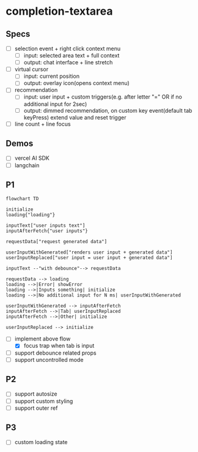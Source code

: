 # completion-textarea

## Specs

- [ ] selection event + right click context menu
  - [ ] input: selected area text + full context
  - [ ] output: chat interface + line stretch
- [ ] virtual cursor
  - [ ] input: current position
  - [ ] output: overlay icon(opens context menu)
- [ ] recommendation
  - [ ] input: user input + custom triggers(e.g. after letter "=" OR if no additional input for 2sec)
  - [ ] output: dimmed recommendation, on custom key event(default tab keyPress) extend value and reset trigger
- [ ] line count + line focus

## Demos

- [ ] vercel AI SDK
- [ ] langchain

## P1

```mermaid
flowchart TD

initialize
loading{"loading"}

inputText["user inputs text"]
inputAfterFetch{"user inputs"}

requestData["request generated data"]

userInputWithGenerated["renders user input + generated data"]
userInputReplaced["user input = user input + generated data"]

inputText --"with debounce"--> requestData

requestData --> loading
loading -->|Error| showError
loading -->|Inputs something| initialize
loading -->|No additional input for N ms| userInputWithGenerated

userInputWithGenerated --> inputAfterFetch
inputAfterFetch -->|Tab| userInputReplaced
inputAfterFetch -->|Other| initialize

userInputReplaced --> initialize
```

- [ ] implement above flow
  - [x] focus trap when tab is input
- [ ] support debounce related props
- [ ] support uncontrolled mode

## P2

- [ ] support autosize
- [ ] support custom styling
- [ ] support outer ref

## P3

- [ ] custom loading state
